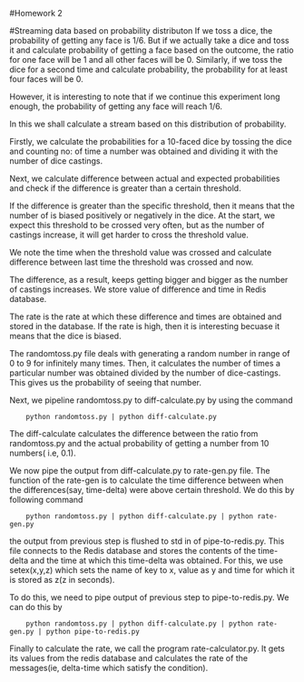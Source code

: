 #Homework 2

#Streaming data based on probability distributon
If we toss a dice, the probability of getting any face is 1/6. But if we actually take a dice and toss it and calculate probability of getting a face based on the outcome, the ratio for one face will be 1 and all other faces will be 0.
Similarly, if we toss the dice for a second time and calculate probability, the probability for at least four faces will be 0. 

However, it is interesting to note that if we continue this experiment long enough, the probability of getting any face will reach 1/6. 

In this we shall calculate a stream based on this distribution of probability.

Firstly, we calculate the probabilities for a 10-faced dice by tossing the dice and counting no: of time a number was obtained and dividing it with the number of dice castings.

Next, we calculate difference between actual and expected probabilities and check if the difference is greater than a certain threshold.

If the difference is greater than the specific threshold, then it means that the number of is biased positively or negatively in the dice. At the start, we expect this threshold to be crossed very often, but as the number of castings increase, it will get harder to cross the threshold value.

We note the time when the threshold value was crossed and calculate difference between last time the threshold was crossed and now. 

The difference, as a result, keeps getting bigger and bigger as the number of castings increases. We store value of difference and time in Redis database.

The rate is the rate at which these difference and times are obtained and stored in the database. If the rate is high, then it is interesting becuase it means that the dice is biased.

The randomtoss.py file deals with generating a random number in range of 0 to 9 for infinitely many times. Then, it calculates the number of times a particular number was obtained divided by the number of dice-castings. This gives us the probability of seeing that number.

Next, we pipeline randomtoss.py to diff-calculate.py by using the command 
		
		python randomtoss.py | python diff-calculate.py

The diff-calculate calculates the difference between the ratio from randomtoss.py and the actual probability of getting a number from 10 numbers( i.e, 0.1).

We now pipe the output from diff-calculate.py to rate-gen.py file. The function of the rate-gen is to calculate the time difference between when the differences(say, time-delta) were above  certain threshold. We do this by following command

		python randomtoss.py | python diff-calculate.py | python rate-gen.py
		
the output from previous step is flushed to std in of pipe-to-redis.py. This file connects to the Redis database and stores the contents of the time-delta and the time at which this time-delta was obtained. For this, we use setex(x,y,z) which sets the name of key to x, value as y and time for which it is stored as z(z in seconds).

To do this, we need to pipe output of previous step to pipe-to-redis.py. We can do this by 

		python randomtoss.py | python diff-calculate.py | python rate-gen.py | python pipe-to-redis.py
		
Finally to calculate the rate, we call the program rate-calculator.py. It gets its values from the redis database and calculates the rate of the messages(ie, delta-time which satisfy the condition). 